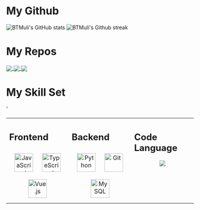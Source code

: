 # My Github

![BTMuli's GitHub stats](https://github-readme-stats.vercel.app/api?username=BTMuli&count_private=true&show_icons=true&theme=minimal)
![BTMuli's Github streak](https://github-readme-streak-stats.herokuapp.com/?user=BTMuli)

# My Repos

<a href="https://github.com/BTMuli/Adachi-BOT">
  <img align="center" src="https://github-readme-stats.vercel.app/api/pin/?username=BTMuli&repo=Adachi-BOT" />
</a>
<a href="https://github.com/BTMuli/MuCli">
  <img align="center" src="https://github-readme-stats.vercel.app/api/pin/?username=BTMuli&repo=MuCli" />
</a>
<a href="https://github.com/BTMuli/Tauri.Genshin">
  <img align="center" src="https://github-readme-stats.vercel.app/api/pin/?username=BTMuli&repo=Tauri.Genshin" />
</a>

# My Skill Set

<table><tr>
  
<td valign="top" width="33%">

## Frontend
<div align="center">   
  <a href="https://www.javascript.com/" target="_blank"><img style="margin: 10px" src="https://profilinator.rishav.dev/skills-assets/javascript-original.svg" alt="JavaScript" height="50" /></a>  
  <a href="https://www.typescriptlang.org/" target="_blank"><img style="margin: 10px" src="https://profilinator.rishav.dev/skills-assets/typescript-original.svg" alt="TypeScript" height="50" /></a>  
  <a href="https://vuejs.org/" target="_blank"><img style="margin: 10px" src="https://profilinator.rishav.dev/skills-assets/vuejs-original-wordmark.svg" alt="Vue.js" height="50" /></a>  
</div>

</td>
<td valign="top" width="33%">

## Backend  
<div align="center">  
  <a href="https://www.python.org/" target="_blank"><img style="margin: 10px" src="https://profilinator.rishav.dev/skills-assets/python-original.svg" alt="Python" height="50" /></a>  
  <a href="https://github.com/" target="_blank"><img style="margin: 10px" src="https://profilinator.rishav.dev/skills-assets/git-scm-icon.svg" alt="Git" height="50" /></a>  
  <a href="https://www.mysql.com/" target="_blank"><img style="margin: 10px" src="https://profilinator.rishav.dev/skills-assets/mysql-original-wordmark.svg" alt="MySQL" height="50" /></a>  
</div>

</td>'
<td valign="top" width="33%">

## Code Language
<div align="center">
  <img src="https://github-readme-stats.vercel.app/api/top-langs/?username=BTMuli&layout=compact" />
</div>
</td>

</tr></table>

